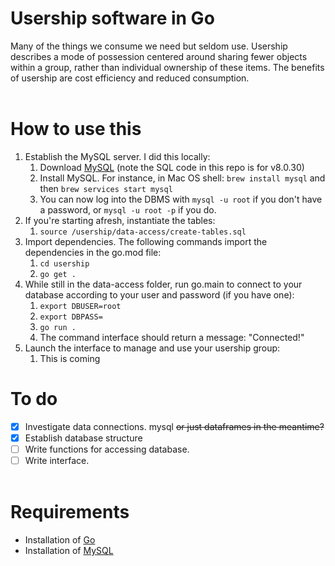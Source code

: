 # Usership software in Go
Many of the things we consume we need but seldom use. Usership describes a mode of possession centered around sharing fewer objects within a group, rather than individual ownership of these items. The benefits of usership are cost efficiency and reduced consumption. <br><br>

# How to use this
1. Establish the MySQL server. I did this locally:
   1. Download [MySQL](https://dev.mysql.com/doc/mysql-installation-excerpt/8.0/en/) (note the SQL code in this repo is for v8.0.30)
   2. Install MySQL. For instance, in Mac OS shell: `brew install mysql` and then `brew services start mysql`
   3. You can now log into the DBMS with `mysql -u root` if you don't have a password, or `mysql -u root -p` if you do. 
2. If you're starting afresh, instantiate the tables:
   1. `source /usership/data-access/create-tables.sql` 
3. Import dependencies. The following commands import the dependencies in the go.mod file:
   1. `cd usership`
   2. `go get .`
4. While still in the data-access folder, run go.main to connect to your database according to your user and password (if you have one):
   1. `export DBUSER=root`
   2. `export DBPASS=`
   3. `go run .`
   4. The command interface should return a message: "Connected!"
5. Launch the interface to manage and use your usership group:
   1. This is coming 

# To do
- [x] Investigate data connections. mysql ~~or just dataframes in the meantime?~~
- [x] Establish database structure 
- [ ] Write functions for accessing database. 
- [ ] Write interface. <br><br>

# Requirements
* Installation of [Go](https://go.dev/doc/install)
* Installation of [MySQL](https://dev.mysql.com/doc/mysql-installation-excerpt/5.7/en/)


  
